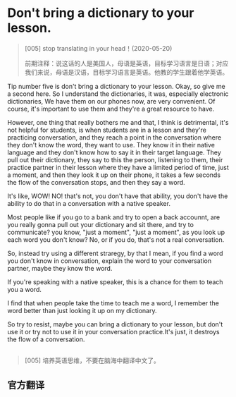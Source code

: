 # Don't bring a dictionary to your lesson.

> [005] stop translating in your head！(2020-05-20)
>
> 前期注释：说这话的人是美国人，母语是英语，目标学习语言是日语；对应我们来说，母语是汉语，目标学习语言是英语。他教的学生跟着他学英语。

Tip number five is don't bring a dictionary to your lesson. Okay, so give me a second here. So I understand the dictionaries, it was, especially electronic dictionaries, We have them on our phones now, are very convenient. Of course, it's important to use them and they're a great resource to have. 

However, one thing that really bothers me and that, I think is detrimental, it's not helpful for students, is when students are in a lesson and they're practicing conversation, and they reach a point in the conversation where they don't know the word, they want to use. They know it in their native language and they don't know how to say it in their target language. They pull out their dictionary, they say to this the person, listening to them, their practice partner in their lesson where they have a limited period of time, just a moment, and then they look it up on their phone, it takes a few seconds the flow of the conversation stops, and then they say a word.

It's like, WOW! NO! that's not, you don't have that ability, you don't have the ability to do that in a conversation with a native speaker.

Most people like if you go to a bank and try to open a back accounnt, are you really gonna pull out your dictionary and sit there, and try to communicate? you know, "just a moment", "just a moment", as you look up each word you don't know? No, or if you do, that's not a real conversation.

So, instead try using a different straregy, by that I mean, if you find a word you don't know in conversation, explain the word to your conversation partner, maybe they know the word.

If you're speaking with a native speaker, this is a chance for them to teach you a word.

I find that when people take the time to teach me a word, I remember the word better than just looking it up on my dictionary.

So try to resist, maybe you can bring a dictionary to your lesson, but don't use it or try not to use it in your conversation practice.It's just, it destroys the flow of a conversation.


## 
> [005] 培养英语思维，不要在脑海中翻译中文了。


## 官方翻译
### 
###


<Vssue title="" />
